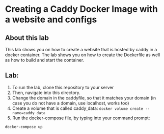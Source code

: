# Creating a Caddy Docker Image with a website and configs
## About this lab
This lab shows you on how to create a website that is hosted by caddy in a docker container.
The lab shows you on how to create the Dockerfile as well as how to build and start the container.

## Lab:
1. To run the lab, clone this repository to your server
2. Then, navigate into this directory.
3. Change the domain in the caddyfile, so that it matches your domain (in case you do not have a domain, use localhost, works too)
4. Create a volume that is called  caddy_data: `docker volume create --name=caddy_data`
5. Run the docker-compose file, by typing into your command prompt:
```
docker-compose up
```
